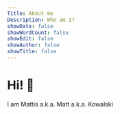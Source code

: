 ```yaml
---
Title: About me
Description: Who am I?
showDate: false
showWordCount: false
showEdit: false
showAuthor: false
showTitle: false
---
```


# Hi! :wave:
I am Mattis a.k.a. Matt a.k.a. Kowalski